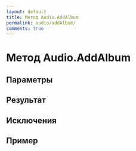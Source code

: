 ```yaml
---
layout: default
title: Метод Audio.AddAlbum
permalink: audio/addAlbum/
comments: true
---
```

# Метод Audio.AddAlbum

## Параметры

## Результат

## Исключения

## Пример
```csharp

```
